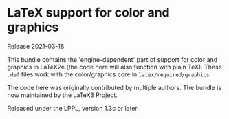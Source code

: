 LaTeX support for color and graphics
====================================

Release 2021-03-18

This bundle contains the 'engine-dependent' part of support for
color and graphics in LaTeX2e (the code here will also function
with plain TeX). These `.def` files work with the color/graphics
core in `latex/required/graphics`.

The code here was originally contributed by multiple authors.
The bundle is now maintained by the LaTeX3 Project.

Released under the LPPL, version 1.3c or later.


